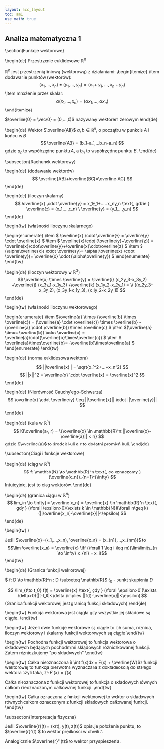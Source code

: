 ```yaml
---
layout: acc_layout
toc: am1
use_math: true
---
```


Analiza matematyczna 1
---

\section{Funkcje wektorowe}

\begin{de}
Przestrzenie euklidesowe $\mathbb{R}^n$

$\mathbb{R}^n$ jest przestrzenią liniową (wektorową) z działaniami:
\begin{itemize}
\item dodawanie punktów (wektorów):
      $$
      (x_1,...,x_n) \pm (y_1,...,y_n) = (x_1+y_1,...,x_n+y_n)
      $$
\item mnożenie przez skalar:
      $$
      \alpha (x_1,...,x_n) = (\alpha x_1,...,\alpha x_n)
      $$
\end{itemize}

$\overline{0} = \vec{0} = (0,...,0)$ nazywamy wektorem zerowym
\end{de}

\begin{de}
Wektor $\overline{AB}$ $a,b \in \mathbb{R}^n$, o początku w punkcie $A$ i końcu
w $B$
$$
\overline{AB} = (b_1-a_1,...b_n-a_n)
$$
gdzie $a_n$ to współrzędne punktu $A$, a $b_n$ to współrzędne punktu $B$.
\end{de}

\subsection{Rachunek wektorowy}

\begin{de}
(dodawanie wektorów)
$$
\overline{AB}+\overline{BC}=\overline{AC}
$$
\end{de}

\begin{de}
(iloczyn skalarny)
$$
\overline{x} \cdot \overline{y} = x_1y_1+...+x_ny_n
\text{, gdzie }
\overline{x} = (x_1,...,x_n) \ 
\overline{y} = (y_1,...,y_n)
$$
\end{de}

\begin{tw}
(właśności iloczynu skalarnego)

\begin{enumerate}
\item $ \overline{x} \cdot \overline{y} = \overline{y}  \cdot \overline{x} $
\item $ \overline{x}\cdot (\overline{y}+\overline{z}) =
        \overline{x}\cdot\overline{y}+\overline{x}\cdot\overline{z} $
\item $ (\alpha\overline{x}) \cdot \overline{y}=
        \alpha(\overline{x} \cdot \overline{y})= 
        \overline{x} \cdot (\alpha\overline{y}) $
\end{enumerate}
\end{tw}

\begin{de}
(iloczyn wektorowy w $\mathbb{R}^3$)
$$
\overline{x} \times \overline{y} =
 \overline{i} (x_2y_3-x_3y_2)
+\overline{j} (x_3y_1-x_1y_3)
+\overline{k} (x_1y_2-x_2y_1) = \\
((x_2y_3-x_3y_2), (x_3y_1-x_1y_3), (x_1y_2-x_2y_1))
$$
\end{de}

\begin{tw}
(właśności iloczynu wektorowego)

\begin{enumerate}
\item $\overline{a} \times (\overline{b} \times \overline{c})
      = (\overline{a} \cdot \overline{c}) \times \overline{b}
      - (\overline{a} \cdot \overline{b}) \times \overline{c} $
\item $(\overline{a} \times \overline{b}) \cdot \overline{c} = 
        \overline{a}\cdot(\overline{b}\times\overline{c}) $
\item $ \overline{a}\times\overline{b}=
       -\overline{b}\times\overline{a} $
\end{enumerate}
\end{tw}

\begin{de}
(norma euklidesowa wektora)

$$
||\overline{x}|| = \sqrt{x_1^2+...+x_n^2}
$$
$$
||x||^2 = \overline{x} \cdot \overline{x} = \overline{x}^2
$$
\end{de}

\begin{de}
(Nierówność Cauchy'ego-Schwarza)
$$
\overline{x} \cdot \overline{y} \leq 
||\overline{x}|| \cdot ||\overline{y}||
$$
\end{de}

\begin{de}
(kula w $\mathbb{R}^n$)
$$
K(\overline{a}, r) =
\{\overline{x} \in \mathbb{R}^n:||\overline{x}-\overline{a}|| < r\}
$$
gdzie $\overline{a}$ to środek kuli a $r$ to dodatni promień kuli.
\end{de}

\subsection{Ciagi i funkcje wektorowe}


\begin{de}
(ciąg w $\mathbb{R}^n$)
$$
f: \mathbb{N} \to \mathbb{R}^n
\text{, co oznaczamy }
(\overline{x_n})_{n=1}^{\infty}
$$
Intuicyjnie, jest to ciąg wektorów.
\end{de}

\begin{de}
(granica ciągu w $\mathbb{R}^n$)
$$
lim_{n \to \infty} = \overline{x_n} = \overline{x} \in \mathbb{R}^n
\text{, gdy }
(\forall \epsilon>0)(\exists k \in \mathbb{N})(\forall n\geq k)
(||\overline{x_n}-\overline{x}||<\epsilon)
$$
\end{de}

\begin{tw}
\

Jeśli $\overline{x}=(x_1,...,x_n), \overline{x_n} = (x_{n1},...,x_{nm})$
to
$$\lim \overline{x_n} = \overline{x} \iff
(\forall 1 \leq i \leq m)(\lim\limits_{n \to \infty} x_{ni} = x_i)$$
\end{tw}

\begin{de}
(Granica funkcji wektorowej)

$ f: D \to \mathbb{R}^n : D \subseteq \mathbb{R}$
$t_0$ - punkt skupienia $D$

$$
\lim_{t\to t_0} f(t) = \overline{x}
\text{, gdy }
(\forall \epsilon>0)(\exists \delta>0)(|t-t_0|<\delta \implies
||f(t)-\overline{x}||<\epsilon)
$$
(Granica funkcji wektorowej jest granicą funkcji składowych)
\end{de}

\begin{tw}
Funkcja wektorowa jest ciągła gdy wszystkie jej składowe są ciągłe.
\end{tw}

\begin{tw}
Jeżeli dwie funkcje wektorowe są ciągłe to ich suma, różnica, iloczyn wektorowy
i skalarny funkcji wektorowych są ciągłe
\end{tw}

\begin{tw}
Pochodna funkcji wektorowej to funkcja wektorowa o składowych będących
pochodnymi skłądowych różniczkowanej funkcji. Zatem różniczkujemy
"po składowych"
\end{tw}

\begin{tw}
Całka nieoznaczona $ \int f(x)dx = F(x) + \overline{W}$z funkcji wektorowej
to funkcja pierwotna wyznaczana z dokładnością do stałego wektora czyli taka,
że $F'(x) = f(x)$

Całka nieoznaczona z funkcji wektorowej to funkcja o składowych równych całkom
nieoznaczonym całkowanej funkcji.
\end{tw}

\begin{tw}
Całka oznaczona z funkcji wektorowej to wektor o składowych równych
całkom oznaczonym z funkcji składowych całkowanej funkcji.
\end{tw}

\subsection{Interpretacja fizyczna}

Jeśli $\overline{r}(t) = (x(t), y(t), z(t))$ opisuje położenie punktu, to
$\overline{r}'(t) $ to wektor prędkości w chwili $t$.

Analogicznie $\overline{r}''(t)$ to wektor przyspieszenia.
